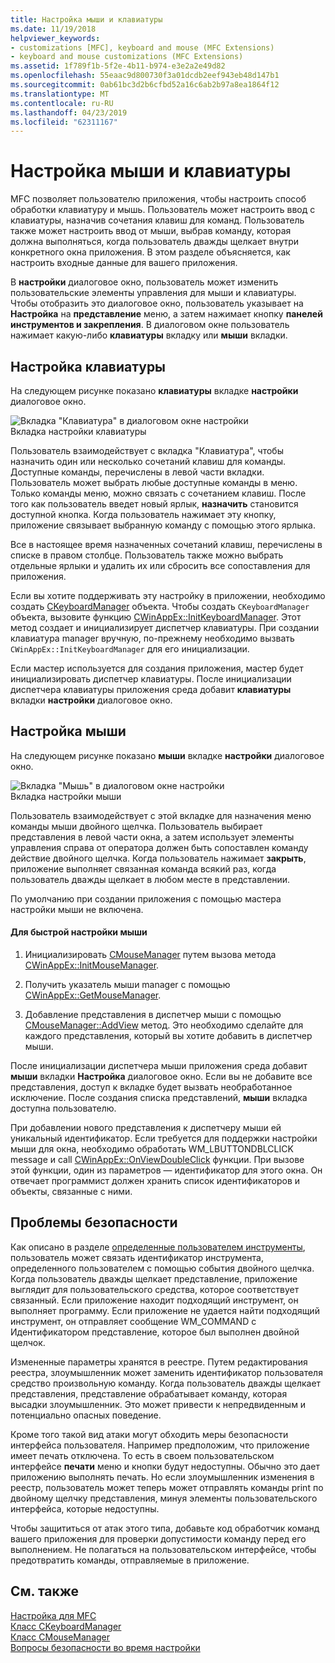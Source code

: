 ```yaml
---
title: Настройка мыши и клавиатуры
ms.date: 11/19/2018
helpviewer_keywords:
- customizations [MFC], keyboard and mouse (MFC Extensions)
- keyboard and mouse customizations (MFC Extensions)
ms.assetid: 1f789f1b-5f2e-4b11-b974-e3e2a2e49d82
ms.openlocfilehash: 55eaac9d800730f3a01dcdb2eef943eb48d147b1
ms.sourcegitcommit: 0ab61bc3d2b6cfbd52a16c6ab2b97a8ea1864f12
ms.translationtype: MT
ms.contentlocale: ru-RU
ms.lasthandoff: 04/23/2019
ms.locfileid: "62311167"
---
```

# <a name="keyboard-and-mouse-customization"></a>Настройка мыши и клавиатуры

MFC позволяет пользователю приложения, чтобы настроить способ обработки клавиатуру и мышь. Пользователь может настроить ввод с клавиатуры, назначив сочетания клавиш для команд. Пользователь также может настроить ввод от мыши, выбрав команду, которая должна выполняться, когда пользователь дважды щелкает внутри конкретного окна приложения. В этом разделе объясняется, как настроить входные данные для вашего приложения.

В **настройки** диалоговое окно, пользователь может изменить пользовательские элементы управления для мыши и клавиатуры. Чтобы отобразить это диалоговое окно, пользователь указывает на **Настройка** на **представление** меню, а затем нажимает кнопку **панелей инструментов и закрепления**. В диалоговом окне пользователь нажимает какую-либо **клавиатуры** вкладку или **мыши** вкладки.

## <a name="keyboard-customization"></a>Настройка клавиатуры

На следующем рисунке показано **клавиатуры** вкладке **настройки** диалоговое окно.

![Вкладка "Клавиатура" в диалоговом окне настройки](../mfc/media/mfcnextkeyboardtab.png "вкладка \"Клавиатура\" в диалоговом окне настройки") <br/>
Вкладка настройки клавиатуры

Пользователь взаимодействует с вкладка "Клавиатура", чтобы назначить один или несколько сочетаний клавиш для команды. Доступные команды, перечислены в левой части вкладки. Пользователь может выбрать любые доступные команды в меню. Только команды меню, можно связать с сочетанием клавиш. После того как пользователь введет новый ярлык, **назначить** становится доступной кнопка. Когда пользователь нажимает эту кнопку, приложение связывает выбранную команду с помощью этого ярлыка.

Все в настоящее время назначенных сочетаний клавиш, перечислены в списке в правом столбце. Пользователь также можно выбрать отдельные ярлыки и удалить их или сбросить все сопоставления для приложения.

Если вы хотите поддерживать эту настройку в приложении, необходимо создать [CKeyboardManager](../mfc/reference/ckeyboardmanager-class.md) объекта. Чтобы создать `CKeyboardManager` объекта, вызовите функцию [CWinAppEx::InitKeyboardManager](../mfc/reference/cwinappex-class.md#initkeyboardmanager). Этот метод создает и инициализирует диспетчер клавиатуры. При создании клавиатура manager вручную, по-прежнему необходимо вызвать `CWinAppEx::InitKeyboardManager` для его инициализации.

Если мастер используется для создания приложения, мастер будет инициализировать диспетчер клавиатуры. После инициализации диспетчера клавиатуры приложения среда добавит **клавиатуры** вкладки **настройки** диалоговое окно.

## <a name="mouse-customization"></a>Настройка мыши

На следующем рисунке показано **мыши** вкладке **настройки** диалоговое окно.

![Вкладка "Мышь" в диалоговом окне настройки](../mfc/media/mfcnextmousetab.png "вкладка \"Мышь\" в диалоговом окне настройки") <br/>
Вкладка настройки мыши

Пользователь взаимодействует с этой вкладке для назначения меню команды мыши двойного щелчка. Пользователь выбирает представления в левой части окна, а затем использует элементы управления справа от оператора должен быть сопоставлен команду действие двойного щелчка. Когда пользователь нажимает **закрыть**, приложение выполняет связанная команда всякий раз, когда пользователь дважды щелкает в любом месте в представлении.

По умолчанию при создании приложения с помощью мастера настройки мыши не включена.

#### <a name="to-enable-mouse-customization"></a>Для быстрой настройки мыши

1. Инициализировать [CMouseManager](../mfc/reference/cmousemanager-class.md) путем вызова метода [CWinAppEx::InitMouseManager](../mfc/reference/cwinappex-class.md#initmousemanager).

1. Получить указатель мыши manager с помощью [CWinAppEx::GetMouseManager](../mfc/reference/cwinappex-class.md#getmousemanager).

1. Добавление представления в диспетчер мыши с помощью [CMouseManager::AddView](../mfc/reference/cmousemanager-class.md#addview) метод. Это необходимо сделайте для каждого представления, который вы хотите добавить в диспетчер мыши.

После инициализации диспетчера мыши приложения среда добавит **мыши** вкладки **Настройка** диалоговое окно. Если вы не добавите все представления, доступ к вкладке будет вызвать необработанное исключение. После создания списка представлений, **мыши** вкладка доступна пользователю.

При добавлении нового представления к диспетчеру мыши ей уникальный идентификатор. Если требуется для поддержки настройки мыши для окна, необходимо обработать WM_LBUTTONDBLCLICK message и call [CWinAppEx::OnViewDoubleClick](../mfc/reference/cwinappex-class.md#onviewdoubleclick) функции. При вызове этой функции, один из параметров — идентификатор для этого окна. Он отвечает программист должен хранить список идентификаторов и объекты, связанные с ними.

## <a name="security-concerns"></a>Проблемы безопасности

Как описано в разделе [определенные пользователем инструменты](../mfc/user-defined-tools.md), пользователь может связать идентификатор инструмента, определенного пользователем с помощью события двойного щелчка. Когда пользователь дважды щелкает представление, приложение выглядит для пользовательского средства, которое соответствует связанный. Если приложение находит подходящий инструмент, он выполняет программу. Если приложение не удается найти подходящий инструмент, он отправляет сообщение WM_COMMAND с Идентификатором представление, которое был выполнен двойной щелчок.

Измененные параметры хранятся в реестре. Путем редактирования реестра, злоумышленник может заменить идентификатор пользователя средство произвольную команду. Когда пользователь дважды щелкает представления, представление обрабатывает команду, которая высадки злоумышленник. Это может привести к непредвиденным и потенциально опасных поведение.

Кроме того такой вид атаки могут обходить меры безопасности интерфейса пользователя. Например предположим, что приложение имеет печать отключена. То есть в своем пользовательском интерфейсе **печати** меню и кнопки будут недоступны. Обычно это дает приложению выполнять печать. Но если злоумышленник изменения в реестр, пользователь может теперь может отправлять команды print по двойному щелчку представления, минуя элементы пользовательского интерфейса, которые недоступны.

Чтобы защититься от атак этого типа, добавьте код обработчик команд вашего приложения для проверки допустимости команду перед его выполнением. Не полагаться на пользовательском интерфейсе, чтобы предотвратить команды, отправляемые в приложение.

## <a name="see-also"></a>См. также

[Настройка для MFC](../mfc/customization-for-mfc.md)<br/>
[Класс CKeyboardManager](../mfc/reference/ckeyboardmanager-class.md)<br/>
[Класс CMouseManager](../mfc/reference/cmousemanager-class.md)<br/>
[Вопросы безопасности во время настройки](../mfc/security-implications-of-customization.md)

